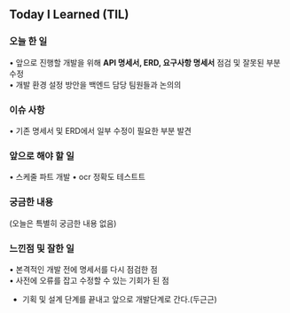 ## Today I Learned (TIL)  

### 오늘 한 일  
• 앞으로 진행할 개발을 위해 **API 명세서, ERD, 요구사항 명세서** 점검 및 잘못된 부분 수정  
• 개발 환경 설정 방안을 백엔드 담당 팀원들과 논의의

### 이슈 사항  
• 기존 명세서 및 ERD에서 일부 수정이 필요한 부분 발견   

### 앞으로 해야 할 일  
• 스케줄 파트 개발
• ocr 정확도 테스트트

### 궁금한 내용  
(오늘은 특별히 궁금한 내용 없음)  

### 느낀점 및 잘한 일  
• 본격적인 개발 전에 명세서를 다시 점검한 점  
• 사전에 오류를 잡고 수정할 수 있는 기회가 된 점  
- 기획 및 설계 단계를 끝내고 앞으로 개발단계로 간다.(두근근)
